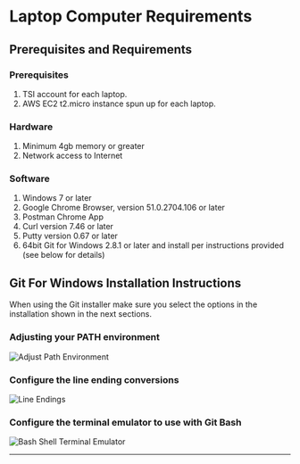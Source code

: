 Laptop Computer Requirements
============================

Prerequisites and Requirements
-----------------------------

### Prerequisites

1. TSI account for each laptop.
2. AWS EC2 t2.micro instance spun up for each laptop.

### Hardware

1. Minimum 4gb memory or greater
2. Network access to Internet

### Software

1. Windows 7 or later
2. Google Chrome Browser, version 51.0.2704.106 or later
3. Postman Chrome App
4. Curl version 7.46 or later
5. Putty version 0.67 or later
5. 64bit Git for Windows 2.8.1 or later and install per instructions provided (see below for details)


Git For Windows Installation Instructions
-----------------------------------------

When using the Git installer make sure you select the options in the installation shown in the next sections.

### Adjusting your PATH environment

![Adjust Path Environment](images/run_git_only_from_shell.png)


### Configure the line ending conversions

![Line Endings](images/line_endings.png)


### Configure the terminal emulator to use with Git Bash

![Bash Shell Terminal Emulator](images/terminal.png)


****
